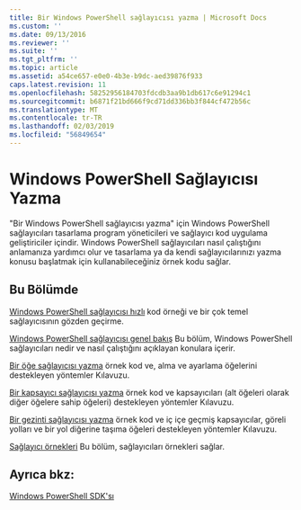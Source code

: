 ```yaml
---
title: Bir Windows PowerShell sağlayıcısı yazma | Microsoft Docs
ms.custom: ''
ms.date: 09/13/2016
ms.reviewer: ''
ms.suite: ''
ms.tgt_pltfrm: ''
ms.topic: article
ms.assetid: a54ce657-e0e0-4b3e-b9dc-aed39876f933
caps.latest.revision: 11
ms.openlocfilehash: 58252956184703fdcdb3aa9b1db617c6e91294c1
ms.sourcegitcommit: b6871f21bd666f9cd71dd336bb3f844cf472b56c
ms.translationtype: MT
ms.contentlocale: tr-TR
ms.lasthandoff: 02/03/2019
ms.locfileid: "56849654"
---
```

# <a name="writing-a-windows-powershell-provider"></a>Windows PowerShell Sağlayıcısı Yazma

"Bir Windows PowerShell sağlayıcısı yazma" için Windows PowerShell sağlayıcıları tasarlama program yöneticileri ve sağlayıcı kod uygulama geliştiriciler içindir. Windows PowerShell sağlayıcıları nasıl çalıştığını anlamanıza yardımcı olur ve tasarlama ya da kendi sağlayıcılarınızı yazma konusu başlatmak için kullanabileceğiniz örnek kodu sağlar.

## <a name="in-this-section"></a>Bu Bölümde

[Windows PowerShell sağlayıcısı hızlı](./windows-powershell-provider-quickstart.md) kod örneği ve bir çok temel sağlayıcısının gözden geçirme.

[Windows PowerShell sağlayıcısı genel bakış](./windows-powershell-provider-overview.md) Bu bölüm, Windows PowerShell sağlayıcıları nedir ve nasıl çalıştığını açıklayan konulara içerir.

[Bir öğe sağlayıcısı yazma](./writing-an-item-provider.md) örnek kod ve, alma ve ayarlama öğelerini destekleyen yöntemler Kılavuzu.

[Bir kapsayıcı sağlayıcısı yazma](./writing-a-container-provider.md) örnek kod ve kapsayıcıları (alt öğeleri olarak diğer öğelere sahip öğeleri) destekleyen yöntemler Kılavuzu.

[Bir gezinti sağlayıcısı yazma](./writing-a-navigation-provider.md) örnek kod ve iç içe geçmiş kapsayıcılar, göreli yolları ve bir yol diğerine taşıma öğeleri destekleyen yöntemler Kılavuzu.

[Sağlayıcı örnekleri](./provider-samples.md) Bu bölüm, sağlayıcıları örnekleri sağlar.

## <a name="see-also"></a>Ayrıca bkz:

[Windows PowerShell SDK'sı](../windows-powershell-reference.md)